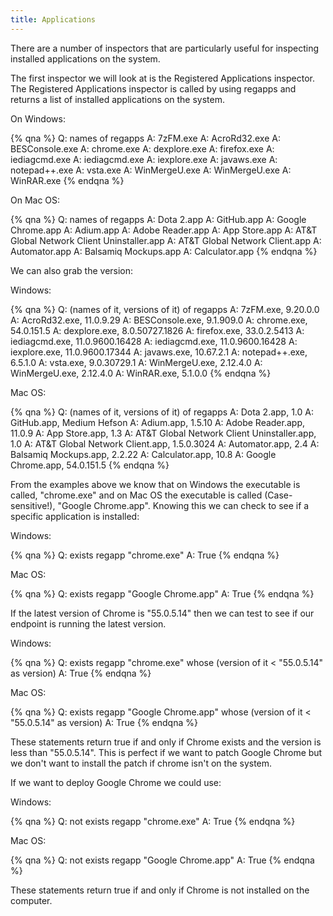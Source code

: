 ```yaml
---
title: Applications
---
```


There are a number of inspectors that are particularly useful for inspecting installed applications on the system. 

The first inspector we will look at is the Registered Applications inspector. The Registered Applications inspector is called by using regapps and returns a list of installed applications on the system.

On Windows:

{% qna %}
Q: names of regapps
A: 7zFM.exe
A: AcroRd32.exe
A: BESConsole.exe
A: chrome.exe
A: dexplore.exe
A: firefox.exe
A: iediagcmd.exe
A: iediagcmd.exe
A: iexplore.exe
A: javaws.exe
A: notepad++.exe
A: vsta.exe
A: WinMergeU.exe
A: WinMergeU.exe
A: WinRAR.exe
{% endqna %}

On Mac OS:

{% qna %}
Q: names of regapps
A: Dota 2.app
A: GitHub.app
A: Google Chrome.app
A: Adium.app
A: Adobe Reader.app
A: App Store.app
A: AT&T Global Network Client Uninstaller.app
A: AT&T Global Network Client.app
A: Automator.app
A: Balsamiq Mockups.app
A: Calculator.app
{% endqna %}

We can also grab the version:

Windows:

{% qna %}
Q: (names of it, versions of it) of regapps
A: 7zFM.exe, 9.20.0.0
A: AcroRd32.exe, 11.0.9.29
A: BESConsole.exe, 9.1.909.0
A: chrome.exe, 54.0.151.5
A: dexplore.exe, 8.0.50727.1826
A: firefox.exe, 33.0.2.5413
A: iediagcmd.exe, 11.0.9600.16428
A: iediagcmd.exe, 11.0.9600.16428
A: iexplore.exe, 11.0.9600.17344
A: javaws.exe, 10.67.2.1
A: notepad++.exe, 6.5.1.0
A: vsta.exe, 9.0.30729.1
A: WinMergeU.exe, 2.12.4.0
A: WinMergeU.exe, 2.12.4.0
A: WinRAR.exe, 5.1.0.0
{% endqna %}

Mac OS:

{% qna %}
Q: (names of it, versions of it) of regapps
A: Dota 2.app, 1.0
A: GitHub.app, Medium Hefson
A: Adium.app, 1.5.10
A: Adobe Reader.app, 11.0.9
A: App Store.app, 1.3
A: AT&T Global Network Client Uninstaller.app, 1.0
A: AT&T Global Network Client.app, 1.5.0.3024
A: Automator.app, 2.4
A: Balsamiq Mockups.app, 2.2.22
A: Calculator.app, 10.8
A: Google Chrome.app, 54.0.151.5
{% endqna %}

From the examples above we know that on Windows the executable is called, "chrome.exe" and on Mac OS the executable is called (Case-sensitive!), "Google Chrome.app". Knowing this we can check to see if a specific application is installed:

Windows: 

{% qna %}
Q: exists regapp "chrome.exe"
A: True
{% endqna %}

Mac OS:

{% qna %}
Q: exists regapp "Google Chrome.app"
A: True
{% endqna %}

If the latest version of Chrome is "55.0.5.14" then we can test to see if our endpoint is running the latest version.

Windows: 

{% qna %}
Q: exists regapp "chrome.exe" whose (version of it < "55.0.5.14" as version)
A: True
{% endqna %}

Mac OS:

{% qna %}
Q: exists regapp "Google Chrome.app" whose (version of it < "55.0.5.14" as version)
A: True
{% endqna %}

These statements return true if and only if Chrome exists and the version is less than "55.0.5.14". This is perfect if we want to patch Google Chrome but we don't want to install the patch if chrome isn't on the system.

If we want to deploy Google Chrome we could use:

Windows: 

{% qna %}
Q: not exists regapp "chrome.exe"
A: True
{% endqna %}

Mac OS:

{% qna %}
Q: not exists regapp "Google Chrome.app"
A: True
{% endqna %}

These statements return true if and only if Chrome is not installed on the computer.